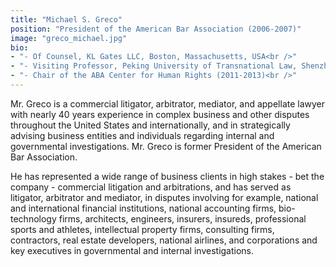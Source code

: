 ```yaml
---
title: "Michael S. Greco"
position: "President of the American Bar Association (2006-2007)"
image: "greco_michael.jpg"
bio:
- "- Of Counsel, KL Gates LLC, Boston, Massachusetts, USA<br />"
- "- Visiting Professor, Peking University of Transnational Law, Shenzhen, China<br />"
- "- Chair of the ABA Center for Human Rights (2011-2013)<br />"
---
```

Mr. Greco is a commercial litigator, arbitrator, mediator, and appellate lawyer with nearly 40 years experience in complex business and other disputes throughout the United States and internationally, and in strategically advising business entities and individuals regarding internal and governmental investigations. Mr. Greco is former President of the American Bar Association. 

He has represented a wide range of business clients in high stakes - bet the company - commercial litigation and arbitrations, and has served as litigator, arbitrator and mediator, in disputes involving for example, national and international financial institutions, national accounting firms, bio-technology firms, architects, engineers, insurers, insureds, professional sports and athletes, intellectual property firms, consulting firms, contractors, real estate developers, national airlines, and corporations and key executives in governmental and internal investigations.


